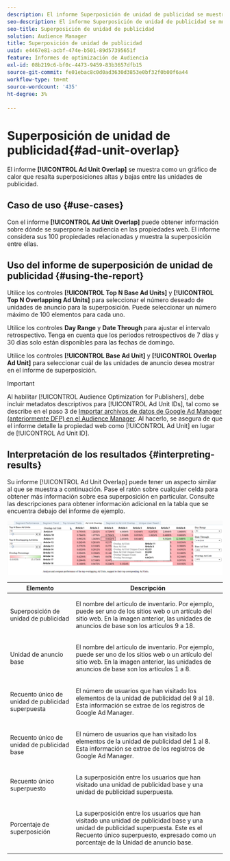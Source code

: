 ```yaml
---
description: El informe Superposición de unidad de publicidad se muestra como un gráfico de calor que resalta superposiciones altas y bajas entre las unidades de publicidad.
seo-description: El informe Superposición de unidad de publicidad se muestra como un gráfico de calor que resalta superposiciones altas y bajas entre las unidades de publicidad.
seo-title: Superposición de unidad de publicidad
solution: Audience Manager
title: Superposición de unidad de publicidad
uuid: e4467e81-acbf-474e-b501-89d57395651f
feature: Informes de optimización de Audiencia
exl-id: 08b219c6-bf0c-4473-9459-83b3657dfb15
source-git-commit: fe01ebac8c0d0ad3630d3853e0bf32f0b00f6a44
workflow-type: tm+mt
source-wordcount: '435'
ht-degree: 3%

---
```


# Superposición de unidad de publicidad{#ad-unit-overlap}

El informe **[!UICONTROL Ad Unit Overlap]** se muestra como un gráfico de calor que resalta superposiciones altas y bajas entre las unidades de publicidad.

## Caso de uso {#use-cases}

Con el informe **[!UICONTROL Ad Unit Overlap]** puede obtener información sobre dónde se superpone la audiencia en las propiedades web. El informe considera sus 100 propiedades relacionadas y muestra la superposición entre ellas.

## Uso del informe de superposición de unidad de publicidad {#using-the-report}

Utilice los controles **[!UICONTROL Top N Base Ad Units]** y **[!UICONTROL Top N Overlapping Ad Units]** para seleccionar el número deseado de unidades de anuncio para la superposición. Puede seleccionar un número máximo de 100 elementos para cada uno.

Utilice los controles **Day Range** y **Date Through** para ajustar el intervalo retrospectivo. Tenga en cuenta que los periodos retrospectivos de 7 días y 30 días solo están disponibles para las fechas de domingo.

Utilice los controles **[!UICONTROL Base Ad Unit]** y **[!UICONTROL Overlap Ad Unit]** para seleccionar cuál de las unidades de anuncio desea mostrar en el informe de superposición.

>[!IMPORTANT]
>
>Al habilitar [!UICONTROL Audience Optimization for Publishers], debe incluir metadatos descriptivos para [!UICONTROL Ad Unit IDs], tal como se describe en el paso 3 de [Importar archivos de datos de Google Ad Manager (anteriormente DFP) en el Audience Manager](../../../reporting/audience-optimization-reports/aor-publishers/import-dfp.md). Al hacerlo, se asegura de que el informe detalle la propiedad web como [!UICONTROL Ad Unit] en lugar de [!UICONTROL Ad Unit ID].

## Interpretación de los resultados {#interpreting-results}

Su informe [!UICONTROL Ad Unit Overlap] puede tener un aspecto similar al que se muestra a continuación. Pase el ratón sobre cualquier celda para obtener más información sobre esa superposición en particular. Consulte las descripciones para obtener información adicional en la tabla que se encuentra debajo del informe de ejemplo.

![](assets/publisher_ad_unit_overlap.png)

<table id="table_22340F45B1B94D3796174CB30A60E212"> 
 <thead> 
  <tr> 
   <th colname="col1" class="entry"> Elemento </th> 
   <th colname="col2" class="entry"> Descripción </th> 
  </tr>
 </thead>
 <tbody> 
  <tr> 
   <td colname="col1"> <p><span class="wintitle"> Superposición de unidad de publicidad</span> </p> </td> 
   <td colname="col2"> <p>El nombre del artículo de inventario. Por ejemplo, puede ser uno de los sitios web o un artículo del sitio web. En la imagen anterior, las unidades de anuncios de base son los artículos 9 a 18. </p> </td> 
  </tr> 
  <tr> 
   <td colname="col1"> <p><span class="wintitle"> Unidad de anuncio base</span> </p> </td> 
   <td colname="col2"> <p>El nombre del artículo de inventario. Por ejemplo, puede ser uno de los sitios web o un artículo del sitio web. En la imagen anterior, las unidades de anuncios de base son los artículos 1 a 8. </p> </td> 
  </tr> 
  <tr> 
   <td colname="col1"> <p><span class="wintitle"> Recuento único de unidad de publicidad superpuesta</span> </p> </td> 
   <td colname="col2"> <p>El número de usuarios que han visitado los elementos de la unidad de publicidad del 9 al 18. Esta información se extrae de los registros de Google Ad Manager. </p> </td> 
  </tr> 
  <tr> 
   <td colname="col1"> <p><span class="wintitle"> Recuento único de unidad de publicidad base</span> </p> </td> 
   <td colname="col2"> <p>El número de usuarios que han visitado los elementos de la unidad de publicidad del 1 al 8. Esta información se extrae de los registros de Google Ad Manager. </p> </td> 
  </tr> 
  <tr> 
   <td colname="col1"> <p><span class="wintitle"> Recuento único superpuesto</span> </p> </td> 
   <td colname="col2"> <p>La superposición entre los usuarios que han visitado una <span class="wintitle"> unidad de publicidad base</span> y una <span class="wintitle"> unidad de publicidad superpuesta</span>. </p> </td> 
  </tr> 
  <tr> 
   <td colname="col1"> <p><span class="wintitle"> Porcentaje de superposición</span> </p> </td> 
   <td colname="col2"> <p>La superposición entre los usuarios que han visitado una <span class="wintitle"> unidad de publicidad base</span> y una <span class="wintitle"> unidad de publicidad superpuesta</span>. Este es el <span class="wintitle"> Recuento único superpuesto</span>, expresado como un porcentaje de la <span class="wintitle"> Unidad de anuncio base</span>. </p> </td> 
  </tr> 
 </tbody> 
</table>
